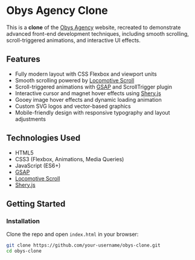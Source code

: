 # Obys Agency Clone

This is a **clone** of the [Obys Agency](https://obys.agency) website, recreated to demonstrate advanced front-end development techniques, including smooth scrolling, scroll-triggered animations, and interactive UI effects.

## Features

- Fully modern layout with CSS Flexbox and viewport units
- Smooth scrolling powered by [Locomotive Scroll](https://github.com/locomotivemtl/locomotive-scroll)
- Scroll-triggered animations with [GSAP](https://greensock.com/gsap/) and ScrollTrigger plugin
- Interactive cursor and magnet hover effects using [Shery.js](https://github.com/Sheryjs/Shery)
- Gooey image hover effects and dynamic loading animation
- Custom SVG logos and vector-based graphics
- Mobile-friendly design with responsive typography and layout adjustments

## Technologies Used

- HTML5
- CSS3 (Flexbox, Animations, Media Queries)
- JavaScript (ES6+)
- [GSAP](https://greensock.com/)
- [Locomotive Scroll](https://github.com/locomotivemtl/locomotive-scroll)
- [Shery.js](https://github.com/Sheryjs/Shery)

## Getting Started

### Installation

Clone the repo and open `index.html` in your browser:

```bash
git clone https://github.com/your-username/obys-clone.git
cd obys-clone
